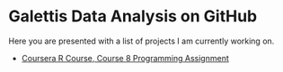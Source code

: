 # Galettis Data Analysis on GitHub

Here you are presented with a list of projects I am currently working on.

* [Coursera R Course, Course 8 Programming Assignment](https://galetti.github.io/Course-8-Week-4-PA/Course-8-Week-4-PA.html)
